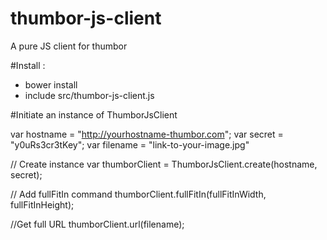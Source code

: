 # thumbor-js-client
 A pure JS client for thumbor

 #Install :

 - bower install
 - include src/thumbor-js-client.js


 #Initiate an instance of ThumborJsClient

 var hostname = "http://yourhostname-thumbor.com";
 var secret = "y0uRs3cr3tKey";
 var filename = "link-to-your-image.jpg"

// Create instance
 var thumborClient = ThumborJsClient.create(hostname, secret);

 // Add fullFitIn command
 thumborClient.fullFitIn(fullFitInWidth, fullFitInHeight);

 //Get full URL
 thumborClient.url(filename);



